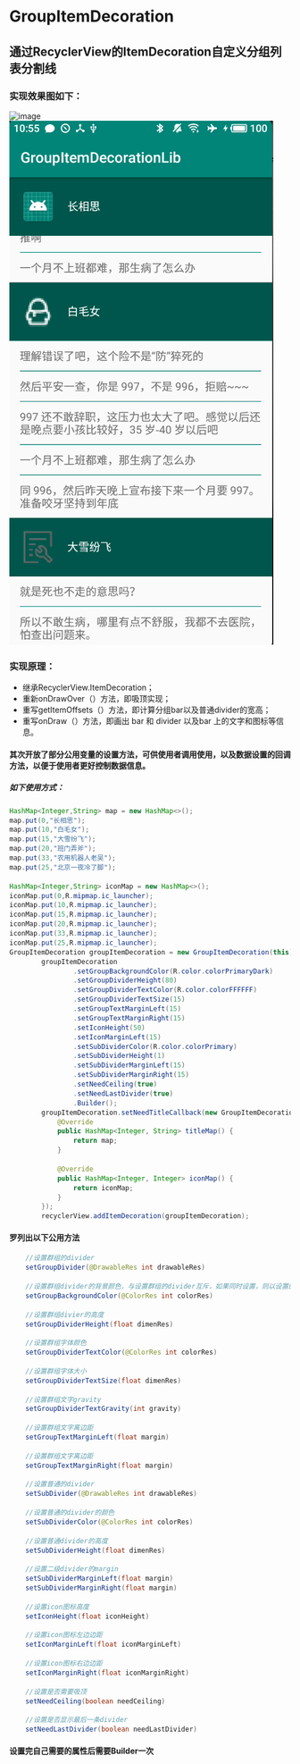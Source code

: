 # GroupItemDecoration
## 通过RecyclerView的ItemDecoration自定义分组列表分割线

### 实现效果图如下：
![image](https://raw.githubusercontent.com/MTences/GroupItemDecoration/master/imgs/pic.gif)
![image](https://raw.githubusercontent.com/MTences/GroupItemDecoration/master/imgs/screen_pic.png)
### 实现原理：
- 继承RecyclerView.ItemDecoration；
- 重新onDrawOver（）方法，即吸顶实现；
- 重写getItemOffsets（）方法，即计算分组bar以及普通divider的宽高；
- 重写onDraw（）方法，即画出 bar 和 divider 以及bar 上的文字和图标等信息。
#### 其次开放了部分公用变量的设置方法，可供使用者调用使用，以及数据设置的回调方法，以便于使用者更好控制数据信息。
##### 如下使用方式：
```java
HashMap<Integer,String> map = new HashMap<>();
map.put(0,"长相思");
map.put(10,"白毛女");
map.put(15,"大雪纷飞");
map.put(20,"班门弄斧");
map.put(33,"农用机器人老吴");
map.put(25,"北京一夜冷了脚");

HashMap<Integer,String> iconMap = new HashMap<>();
iconMap.put(0,R.mipmap.ic_launcher);
iconMap.put(10,R.mipmap.ic_launcher);
iconMap.put(15,R.mipmap.ic_launcher);
iconMap.put(20,R.mipmap.ic_launcher);
iconMap.put(33,R.mipmap.ic_launcher);
iconMap.put(25,R.mipmap.ic_launcher);
GroupItemDecoration groupItemDecoration = new GroupItemDecoration(this);
        groupItemDecoration
                .setGroupBackgroundColor(R.color.colorPrimaryDark)
                .setGroupDividerHeight(80)
                .setGroupDividerTextColor(R.color.colorFFFFFF)
                .setGroupDividerTextSize(15)
                .setGroupTextMarginLeft(15)
                .setGroupTextMarginRight(15)
                .setIconHeight(50)
                .setIconMarginLeft(15)
                .setSubDividerColor(R.color.colorPrimary)
                .setSubDividerHeight(1)
                .setSubDividerMarginLeft(15)
                .setSubDividerMarginRight(15)
                .setNeedCeiling(true)
                .setNeedLastDivider(true)
                .Builder();
        groupItemDecoration.setNeedTitleCallback(new GroupItemDecoration.NeedTitleCallback() {
            @Override
            public HashMap<Integer, String> titleMap() {
                return map;
            }

            @Override
            public HashMap<Integer, Integer> iconMap() {
                return iconMap;
            }
        });
        recyclerView.addItemDecoration(groupItemDecoration);
```
#### 罗列出以下公用方法

```java
    //设置群组的divider
    setGroupDivider(@DrawableRes int drawableRes)

    //设置群组divider的背景颜色，与设置群组的divider互斥，如果同时设置，则以设置的divider为准
    setGroupBackgroundColor(@ColorRes int colorRes)

    //设置群组divier的高度
    setGroupDividerHeight(float dimenRes)

    //设置群组字体颜色
    setGroupDividerTextColor(@ColorRes int colorRes)

    //设置群组字体大小
    setGroupDividerTextSize(float dimenRes)

    //设置群组文字gravity
    setGroupDividerTextGravity(int gravity)

    //设置群组文字离边距
    setGroupTextMarginLeft(float margin)

    //设置群组文字离边距
    setGroupTextMarginRight(float margin)

    //设置普通的divider
    setSubDivider(@DrawableRes int drawableRes)

    //设置普通的divider的颜色
    setSubDividerColor(@ColorRes int colorRes)

    //设置普通divider的高度
    setSubDividerHeight(float dimenRes)

    //设置二级divider的margin
    setSubDividerMarginLeft(float margin)
    setSubDividerMarginRight(float margin)

    //设置icon图标高度
    setIconHeight(float iconHeight)

    //设置icon图标左边边距
    setIconMarginLeft(float iconMarginLeft)

    //设置icon图标右边边距
    setIconMarginRight(float iconMarginRight)

    //设置是否需要吸顶
    setNeedCeiling(boolean needCeiling)

    //设置是否显示最后一条divider
    setNeedLastDivider(boolean needLastDivider)

```
#### 设置完自己需要的属性后需要Builder一次





